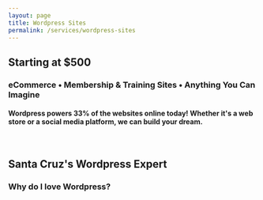 ```yaml
---
layout: page
title: Wordpress Sites
permalink: /services/wordpress-sites
---
```

## Starting at $500

### eCommerce • Membership & Training Sites • Anything You Can Imagine

#### Wordpress powers 33% of the websites online today! Whether it's a web store or a social media platform, we can build your dream.

<br>

## Santa Cruz's Wordpress Expert

### Why do I love Wordpress?
